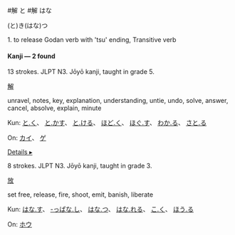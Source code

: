 
#解 と
#解 はな

(と)き(はな)つ

1. to release​
Godan verb with 'tsu' ending, Transitive verb


#### Kanji — 2 found

13 strokes. JLPT N3. Jōyō kanji, taught in grade 5.

[解](https://jisho.org/search/%E8%A7%A3%20%23kanji)

unravel, notes, key, explanation, understanding, untie, undo, solve, answer, cancel, absolve, explain, minute

Kun: [と.く](https://jisho.org/search/%E8%A7%A3%20%E3%81%A8%E3%81%8F)、 [と.かす](https://jisho.org/search/%E8%A7%A3%20%E3%81%A8%E3%81%8B%E3%81%99)、 [と.ける](https://jisho.org/search/%E8%A7%A3%20%E3%81%A8%E3%81%91%E3%82%8B)、 [ほど.く](https://jisho.org/search/%E8%A7%A3%20%E3%81%BB%E3%81%A9%E3%81%8F)、 [ほぐ.す](https://jisho.org/search/%E8%A7%A3%20%E3%81%BB%E3%81%90%E3%81%99)、 [わか.る](https://jisho.org/search/%E8%A7%A3%20%E3%82%8F%E3%81%8B%E3%82%8B)、 [さと.る](https://jisho.org/search/%E8%A7%A3%20%E3%81%95%E3%81%A8%E3%82%8B)

On: [カイ](https://jisho.org/search/%E8%A7%A3%20%E3%81%8B%E3%81%84)、 [ゲ](https://jisho.org/search/%E8%A7%A3%20%E3%81%92)

[Details ▸](https://jisho.org/search/%E8%A7%A3%20%23kanji)

8 strokes. JLPT N3. Jōyō kanji, taught in grade 3.

[放](https://jisho.org/search/%E6%94%BE%20%23kanji)

set free, release, fire, shoot, emit, banish, liberate

Kun: [はな.す](https://jisho.org/search/%E6%94%BE%20%E3%81%AF%E3%81%AA%E3%81%99)、 [-っぱな.し](https://jisho.org/search/%E6%94%BE%20%E3%81%A3%E3%81%B1%E3%81%AA%E3%81%97)、 [はな.つ](https://jisho.org/search/%E6%94%BE%20%E3%81%AF%E3%81%AA%E3%81%A4)、 [はな.れる](https://jisho.org/search/%E6%94%BE%20%E3%81%AF%E3%81%AA%E3%82%8C%E3%82%8B)、 [こ.く](https://jisho.org/search/%E6%94%BE%20%E3%81%93%E3%81%8F)、 [ほう.る](https://jisho.org/search/%E6%94%BE%20%E3%81%BB%E3%81%86%E3%82%8B)

On: [ホウ](https://jisho.org/search/%E6%94%BE%20%E3%81%BB%E3%81%86)